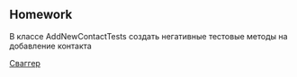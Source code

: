 ##  Homework

В классе AddNewContactTests создать негативные тестовые методы на добавление контакта

[Сваггер](https://contactapp-telran-backend.herokuapp.com/swagger-ui/index.html#/Contact%20Controller/deleteContact)